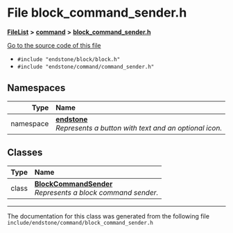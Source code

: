 

# File block\_command\_sender.h



[**FileList**](files.md) **>** [**command**](dir_5c7b2dbfabcd1115569d1e20a260545c.md) **>** [**block\_command\_sender.h**](block__command__sender_8h.md)

[Go to the source code of this file](block__command__sender_8h_source.md)



* `#include "endstone/block/block.h"`
* `#include "endstone/command/command_sender.h"`













## Namespaces

| Type | Name |
| ---: | :--- |
| namespace | [**endstone**](namespaceendstone.md) <br>_Represents a button with text and an optional icon._  |


## Classes

| Type | Name |
| ---: | :--- |
| class | [**BlockCommandSender**](classendstone_1_1BlockCommandSender.md) <br>_Represents a block command sender._  |



















































------------------------------
The documentation for this class was generated from the following file `include/endstone/command/block_command_sender.h`

